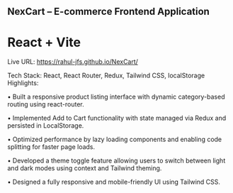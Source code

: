 ## NexCart – E-commerce Frontend Application

# React + Vite
Live URL: https://rahul-jfs.github.io/NexCart/

Tech Stack: React, React Router, Redux, Tailwind CSS, localStorage
Highlights:

•	Built a responsive product listing interface with dynamic category-based routing using react-router.

•	Implemented Add to Cart functionality with state managed via Redux and persisted in LocalStorage.

•	Optimized performance by lazy loading components and enabling code splitting for faster page loads.

•	Developed a theme toggle feature allowing users to switch between light and dark modes using context and Tailwind theming.

•	Designed a fully responsive and mobile-friendly UI using Tailwind CSS.


